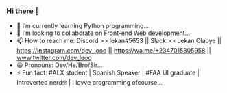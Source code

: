 ### Hi there 👋

<!-- 🦁 **/devv-leo** is a ✨ _special_ ✨ `upcoming` developer. -->
 
<!-- Here are some ideas to get you a picture of devv-leo 💃: -->

- 🌱 I’m currently learning Python programming...
- 👯 I’m looking to collaborate on Front-end Web development...
- 📫 How to reach me: Discord >> lekan#5653 || Slack >> Lekan Olaoye || https://instagram.com/dev_looo || https://wa.me/+2347015305958 || www.twitter.com/dev_leoo
- 😄 Pronouns: Dev/He/Bro/Sir...
- ⚡ Fun fact: #ALX student | Spanish Speaker | #FAA UI graduate | Introverted nerd🤓 | I lovve programming ofcourse...

<!-- - 🔭 I’m currently working on ALX projects.... -->
<!-- - 💬 Ask me about my stacks... -->
<!-- - 🤔 I’m looking for help with my career, and ofcourse money😁😋... -->
